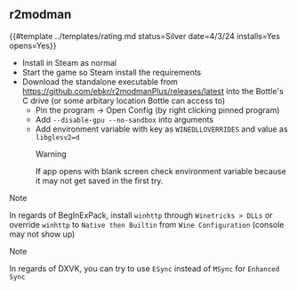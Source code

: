 ## r2modman

{{#template ../templates/rating.md status=Silver date=4/3/24 installs=Yes opens=Yes}}

- Install in Steam as normal
- Start the game so Steam install the requirements
- Download the standalone executable from https://github.com/ebkr/r2modmanPlus/releases/latest into the Bottle's C drive (or some arbitary location Bottle can access to)
  - Pin the program -> Open Config (by right clicking pinned program)
  - Add `--disable-gpu --no-sandbox` into arguments
  - Add environment variable with key as `WINEDLLOVERRIDES` and value as `libglesv2=d`
    > [!WARNING]
    > If app opens with blank screen check environment variable because it may not get saved in the first try.

> [!NOTE]
> In regards of BegInExPack, install `winhttp` through `Winetricks > DLLs` or override `winhttp` to `Native then Builtin` from `Wine Configuration` (console may not show up)

> [!NOTE]
> In regards of DXVK, you can try to use `ESync` instead of `MSync` for `Enhanced Sync`